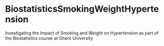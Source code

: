 # BiostatisticsSmokingWeightHypertension
Investigating the Impact of Smoking and Weight on Hypertension as part of the Biostatistics course at Ghent University
